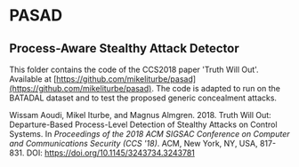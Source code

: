 # PASAD
## Process-Aware Stealthy Attack Detector

This folder contains the code of the CCS2018 paper 'Truth Will Out'. Available at [https://github.com/mikeliturbe/pasad](https://github.com/mikeliturbe/pasad).
The code is adapted to run on the BATADAL dataset and to test the proposed generic concealment attacks.


Wissam Aoudi, Mikel Iturbe, and Magnus Almgren. 2018. Truth Will Out: 
Departure-Based Process-Level Detection of Stealthy Attacks on Control Systems. 
In *Proceedings of the 2018 ACM SIGSAC Conference on Computer and 
Communications Security (CCS '18)*. ACM, New York, NY, USA, 817-831. DOI: 
https://doi.org/10.1145/3243734.3243781 


